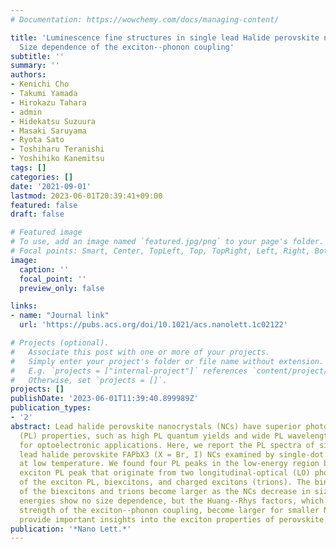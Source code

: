 ```yaml
---
# Documentation: https://wowchemy.com/docs/managing-content/

title: 'Luminescence fine structures in single lead Halide perovskite nanocrystals:
  Size dependence of the exciton--phonon coupling'
subtitle: ''
summary: ''
authors:
- Kenichi Cho
- Takumi Yamada
- Hirokazu Tahara
- admin
- Hidekatsu Suzuura
- Masaki Saruyama
- Ryota Sato
- Toshiharu Teranishi
- Yoshihiko Kanemitsu
tags: []
categories: []
date: '2021-09-01'
lastmod: 2023-06-01T20:39:41+09:00
featured: false
draft: false

# Featured image
# To use, add an image named `featured.jpg/png` to your page's folder.
# Focal points: Smart, Center, TopLeft, Top, TopRight, Left, Right, BottomLeft, Bottom, BottomRight.
image:
  caption: ''
  focal_point: ''
  preview_only: false

links:
- name: "Journal link"
  url: 'https://pubs.acs.org/doi/10.1021/acs.nanolett.1c02122'

# Projects (optional).
#   Associate this post with one or more of your projects.
#   Simply enter your project's folder or file name without extension.
#   E.g. `projects = ["internal-project"]` references `content/project/deep-learning/index.md`.
#   Otherwise, set `projects = []`.
projects: []
publishDate: '2023-06-01T11:39:40.899989Z'
publication_types:
- '2'
abstract: Lead halide perovskite nanocrystals (NCs) have superior photoluminescence
  (PL) properties, such as high PL quantum yields and wide PL wavelength tunability,
  for optoelectronic applications. Here, we report the PL spectra of single formamidinium
  lead halide perovskite FAPbX3 (X = Br, I) NCs examined by single-dot spectroscopy
  at low temperature. We found four PL peaks in the low-energy region below the strong
  exciton PL peak that originate from two longitudinal-optical (LO) phonon replicas
  of the exciton PL, biexcitons, and charged excitons (trions). The binding energies
  of the biexcitons and trions become larger as the NCs decrease in size. The LO phonon
  energies show no size dependence, but the Huang--Rhys factors, which reflect the
  strength of the exciton--phonon coupling, become larger for smaller NCs. Our findings
  provide important insights into the exciton properties of perovskite NCs.
publication: '*Nano Lett.*'
---
```

